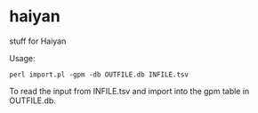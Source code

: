 # haiyan
stuff for Haiyan

Usage:

    perl import.pl -gpm -db OUTFILE.db INFILE.tsv

To read the input from INFILE.tsv and import into the gpm table in OUTFILE.db.
